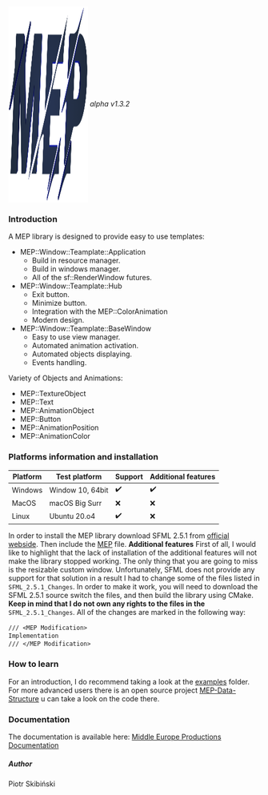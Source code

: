 <a href="url"><img src="https://github.com/Middle-Europe-Productions/MEP/blob/master/docs/mepdoc.png" align="center" height="392" width="159" ></a>
_alpha v1.3.2_
### Introduction
A MEP library is designed to provide easy to use templates:
 * MEP::Window::Teamplate::Application
    * Build in resource manager.
    * Build in windows manager.
    * All of the sf::RenderWindow futures.
* MEP::Window::Teamplate::Hub
    * Exit button.
    * Minimize button.
    * Integration with the MEP::ColorAnimation
    * Modern design.
* MEP::Window::Teamplate::BaseWindow
    * Easy to use view manager.
    * Automated animation activation.
    * Automated objects displaying.
    * Events handling.

Variety of Objects and Animations:
* MEP::TextureObject
* MEP::Text
* MEP::AnimationObject
* MEP::Button
* MEP::AnimationPosition
* MEP::AnimationColor

### Platforms information and installation
| Platform    |Test platform | Support |Additional features | 
| ----------- | ----------- | --- |------- | 
| Windows    |    Window 10, 64bit  | ✔️      |  ✔️ |
| MacOS      |   macOS Big Surr |   ❌  |    ❌  | 
|Linux |    Ubuntu 20.o4|  ✔️ |  ❌|  

In order to install the MEP library download SFML 2.5.1 from [official webside](https://www.sfml-dev.org/download/sfml/2.5.1/). Then include the [MEP](https://github.com/Middle-Europe-Productions/MEP/tree/master/MEP) file.
**Additional features**
First of all, I would like to highlight that the lack of installation of the additional features will not make the library stopped working. The only thing that you are going to miss is the resizable custom window. Unfortunately, SFML does not provide any support for that solution in a result I had to change some of the files listed in `SFML_2.5.1_Changes`. In order to make it work, you will need to download the SFML 2.5.1 source switch the files, and then build the library using CMake.
**Keep in mind that I do not own any rights to the files in the** `SFML_2.5.1_Changes`. 
All of the changes are marked in the following way:
```
/// <MEP Modification>
Implementation
/// </MEP Modification>
```
### How to learn
For an introduction, I do recommend taking a look at the [examples](https://github.com/Middle-Europe-Productions/MEP/tree/master/examples) folder. For more advanced users there is an open source project [MEP-Data-Structure](https://github.com/Middle-Europe-Productions/MEP-Data-Structures) u can take a look on the code there. 
### Documentation
The documentation is available here: [Middle Europe Productions Documentation](https://middle-europe-productions.github.io/MEP/)

##### Author
Piotr Skibiński